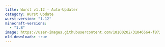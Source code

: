 ```yaml
---
title: Wurst v1.12 - Auto-Updater
category: Wurst Update
wurst-version: "1.12"
minecraft-versions:
  - "1.8"
image: https://user-images.githubusercontent.com/10100202/31046664-f8728a42-a5fc-11e7-9a1b-0befead8fc32.jpg
old-downloads: true
---
```


